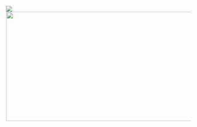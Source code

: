 <img src="https://capsule-render.vercel.app/api?type=soft&color=auto&height=200&section=header&text=Hi,Everyone!&fontSize=90" />

<a href="#">
  <img height="300" width="1000" src="https://i.pinimg.com/originals/cd/54/4e/cd544ea83dedc9872d29289124cc7852.gif"/>
</a>

<!--
**raksabackend/raksabackend** is a ✨ _special_ ✨ repository because its `README.md` (this file) appears on your GitHub profile.

Here are some ideas to get you started:

- 🔭 I’m currently working on ...
- 🌱 I’m currently learning ...
- 👯 I’m looking to collaborate on ...
- 🤔 I’m looking for help with ...
- 💬 Ask me about ...
- 📫 How to reach me: ...
- 😄 Pronouns: ...
- ⚡ Fun fact: ...
-->
